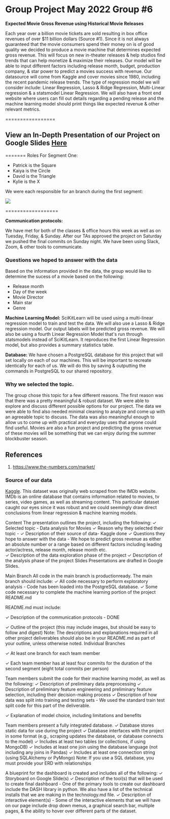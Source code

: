 # Group Project May 2022 Group #6
**Expected Movie Gross
 Revenue using Historical Movie Releases**

Each year over a billion movie tickets are sold resulting in box office revenues of over $11 billion dollars (Source #1). Since it is not always guaranteed that the movie consumers spend their money on is of good quality we decided to produce a movie machine that determines expected gross revenue. This will focus on new in-theater releases & help studios find trends that can help monetize & maximize their releases. Our model will be able to input different factors including release month, budget, production company, & star power to predict a movies success with revenue. Our datasource will come from Kaggle and cover movies since 1980, including the recent pandemic release trends. The type of regression model we will consider include: Linear Regression, Lasso & Ridge Regression, Multi-Linear regression & a statsmodel Linear Regression. We will also have a front end website where users can fill out details regarding a pending release and the machine learning model should print things like expected revenue & other relevant metrics.

=================
## View an In-Depth Presentation of our Project on Google Slides [Here](https://docs.google.com/presentation/d/19gyoO1Xixo4S4uNQXGSk6etrtWgv2QRmYCXpXCZC0VE/edit#slide=id.p)
=======
Roles For Segment One:
- Patrick is the Square 
- Kaiya is the Circle
- David is the Triangle
- Kylie is the X

We were each responsible for an branch during the first segment:

![](https://github.com/PDob02/Group_Project_May_2022/blob/pdobry/segment_1/Images/Git_Branches_Segment_1.png)

==================

**Communication protocols:**

We have met for both of the classes & office hours this week as well as on Tuesday, Friday, & Sunday. After our TAs approved the project on Saturday we pushed the final commits on Sunday night. We have been using Slack, Zoom, & other tools to communicate. 

### Questions we hoped to answer with the data

Based on the information provided in the data, the group would like to determine the sucess of a movie based on the following:
* Release month
* Day of the week
* Movie Director
* Main star
* Genre

**Machine Learning Model:**
SciKitLearn  will be used using a multi-linear regression model to train and test the data. We will also use a Lasso & Ridge regression model. Our output labels will be predicted gross revenue. We will also be using a fourth Linear Regression Model that's run through statsmodels instead of SciKitLearn. It reproduces the first Linear Regression model, but also provides a summary statistics table.

**Database:** We have chosen a PostgreSQL database for this project that will set locally on each of our machines. This will be important to recreate identically for each of us. We will do this by saving & outputting the commands in PostgreSQL to our shared repository. 

### Why we selected the topic.
The group chose this topic for a few different reasons.  The first reason was that there was a pretty meaningful & robust dataset. We were able to explore and discuss different possible options for our project. The data we were able to find also needed minimal cleaning to analyze and come up with an agreeable topic to discuss. The data was also meaningful enough to allow us to come up with practical and everyday uses that anyone could find useful. Movies are also a fun project and predicting the gross revenue of these movies will be something that we can enjoy during the summer blockbuster season. 

## References
1. https://www.the-numbers.com/market/

### Source of our data
[Kaggle](https://www.kaggle.com/datasets/danielgrijalvas/movies). This dataset was originally web scraped from the IMDb website.  IMDb is an online database that contains information related to movies, tv series, video games, as well as streaming content. This particular dataset caught our eyes since it was robust and we could seemingly draw direct conclusions from linear regression & machine learning models.

Content
The presentation outlines the project,
including the following:
✓ Selected topic - Data analysis for Movies
✓ Reason why they selected their topic -
✓ Description of their source of data- Kaggle done
✓ Questions they hope to answer with
the data - We hope to predict gross revenue as either an absolute number or a range based on different factors including leading actor/actress, release month, release month etc.  
✓ Description of the data exploration
phase of the project 
✓ Description of the analysis phase of
the project
Slides Presentations are drafted in Google Slides. 

Main Branch All code in the main branch is productionready.
The main branch should include: ✓ All code necessary to perform
exploratory analysis - Code has been loaded into the PostgreSQL database.
✓ Some code necessary to complete the
machine learning portion of the project
README.md 

README.md must include: 

✓ Description of the communication
protocols - DONE

✓ Outline of the project (this may include
images, but should be easy to follow and
digest)
Note: The descriptions and explanations
required in all other project deliverables
should also be in your README.md as
part of your outline, unless otherwise
noted.
Individual Branches 

✓ At least one branch for each team member 

✓ Each team member has at least four
commits for the duration of the second
segment (eight total commits per person)

Team members submit the code for their machine learning model, as well as the
following:
✓ Description of preliminary data
preprocessing 
✓ Description of preliminary feature
engineering and preliminary feature
selection, including their decision-making
process 
✓ Description of how data was split into
training and testing sets - We used the standard train test split code for this part of the deliverable. 

✓ Explanation of model choice, including
limitations and benefits

Team members present a fully integrated
database.
✓ Database stores static data for use
during the project 
✓ Database interfaces with the project in
some format (e.g., scraping updates the
database, or database connects to the
model) 
✓ Includes at least two tables (or
collections, if using MongoDB) 
✓ Includes at least one join using the
database language (not including any
joins in Pandas) 
✓ Includes at least one connection string
(using SQLAlchemy or PyMongo)
Note: If you use a SQL database, you
must provide your ERD with relationships

A blueprint for the dashboard is created
and includes all of the following:
✓ Storyboard on Google Slide(s) 
✓ Description of the tool(s) that will be
used to create final dashboard - One of the primary tools to create our dashboard include the DASH library in python. We also have a list of the technical installs that we are making in the technology.md file. 
✓ Description of interactive element(s) - Some of the interactive elements that we will have on our page include drop down menus, a graphical search bar, multiple pages, & the ability to hover over different parts of the dataset. 